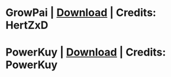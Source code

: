 # GrowPai | [Download](https://github.com/GrowtopiaHackers/Growtopia-Cheats/releases/tag/GrowPai) | Credits: HertZxD
# PowerKuy | [Download](https://github.com/GrowtopiaHackers/Growtopia-Cheats/releases/tag/PowerKuy) | Credits: PowerKuy
